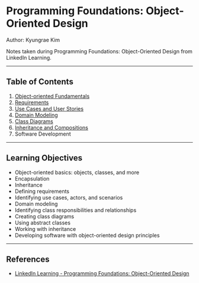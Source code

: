 # Programming Foundations: Object-Oriented Design

Author: Kyungrae Kim

Notes taken during Programming Foundations: Object-Oriented Design from LinkedIn Learning.

---

## Table of Contents

1. [Object-oriented Fundamentals](01-object-oriented-fundamentals/README.md)
2. [Requirements](02-requirements/README.md)
3. [Use Cases and User Stories](03-use-cases-and-user-stories/README.md)
4. [Domain Modeling](04-domain-modeling/README.md)
5. [Class Diagrams](05-class-diagrams/README.md)
6. [Inheritance and Compositions](06-inheritance-and-composition/README.md)
7. Software Development

---

## Learning Objectives

* Object-oriented basics: objects, classes, and more
* Encapsulation
* Inheritance
* Defining requirements
* Identifying use cases, actors, and scenarios
* Domain modeling
* Identifying class responsibilities and relationships
* Creating class diagrams
* Using abstract classes
* Working with inheritance
* Developing software with object-oriented design principles

---

## References

* [LinkedIn Learning - Programming Foundations: Object-Oriented Design](https://www.linkedin.com/learning/programming-foundations-object-oriented-design-3/object-oriented-thinking)
